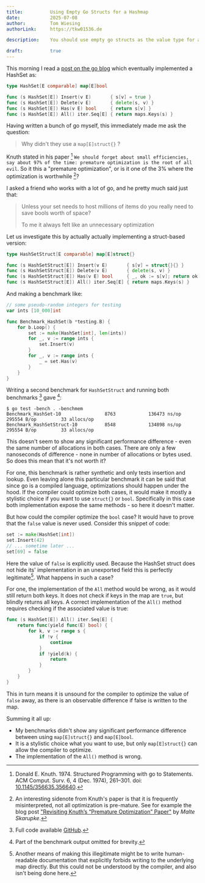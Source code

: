 ```yaml
---
title:          Using Empty Go Structs for a Hashmap
date:           2025-07-08
author:         Tom Wiesing 
authorLink:     https://tkw01536.de

description:    You should use empty go structs as the value type for a hashmap.

draft:          true
---
```


This morning I read a [post on the go blog](https://go.dev/blog/generic-interfaces) which eventually implemented a HashSet as:

```go
type HashSet[E comparable] map[E]bool

func (s HashSet[E]) Insert(v E)       { s[v] = true }
func (s HashSet[E]) Delete(v E)       { delete(s, v) }
func (s HashSet[E]) Has(v E) bool     { return s[v] }
func (s HashSet[E]) All() iter.Seq[E] { return maps.Keys(s) }
```

Having written a bunch of go myself, this immediately made me ask the question:

> Why didn't they use a `map[E]struct{}` ?

Knuth stated in his paper [^1] `We should forget about small efficiencies, say about 97% of the time: premature optimization is the root of all evil`.
So it this a "premature optimization", or is it one of the 3% where the optimization is worthwhile [^2]?

I asked a friend who works with a lot of go, and he pretty much said just that:

> Unless your set needs to host millions of items do you really need to save bools worth of space?
> 
> To me it always felt like an unnecessary optimization 

Let us investigate this by actually actually implementing a struct-based version:

```go
type HashSetStruct[E comparable] map[E]struct{}

func (s HashSetStruct[E]) Insert(v E)       { s[v] = struct{}{} }
func (s HashSetStruct[E]) Delete(v E)       { delete(s, v) }
func (s HashSetStruct[E]) Has(v E) bool     { _, ok := s[v]; return ok }
func (s HashSetStruct[E]) All() iter.Seq[E] { return maps.Keys(s) }
```

And making a benchmark like:

```go
// some pseudo-random integers for testing
var ints [10_000]int

func Benchmark_HashSet(b *testing.B) {
	for b.Loop() {
		set := make(HashSet[int], len(ints))
		for _, v := range ints {
			set.Insert(v)
		}
		for _, v := range ints {
			_ = set.Has(v)
		}
	}
}
```

Writing a second benchmark for `HashSetStruct` and running both benchmarks [^3] gave [^4]:

```
$ go test -bench . -benchmem
Benchmark_HashSet-10                8763            136473 ns/op          295554 B/op         33 allocs/op
Benchmark_HashSetStruct-10          8548            134898 ns/op          295554 B/op         33 allocs/op
```

This doesn't seem to show any significant performance difference - even the same number of allocations in both cases. 
There are only a few nanoseconds of difference - none in number of allocations or bytes used. 
So does this mean that it's not worth it?

For one, this benchmark is rather synthetic and only tests insertion and lookup.
Even leaving alone this particular benchmark it can be said that since go is a compiled language, optimizations should happen under the hood. 
If the compiler could optimize both cases, it would make it mostly a stylistic choice if you want to use `struct{}` or `bool`. 
Specifically in this case both implementation expose the same methods - so here it doesn't matter. 


But how could the compiler optimize the `bool` case?
It would have to prove that the `false` value is never used. 
Consider this snippet of code:

```go
set := make(HashSet[int])
set.Insert(42)
// ... sometime later ...
set[69] = false
```

Here the value of `false` is explicitly used. 
Because the HashSet struct does not hide its' implementation in an unexported field this is perfectly legitimate[^5]. 
What happens in such a case?

For one, the implementation of the `All` method would be wrong, as it would still return both keys. 
It does not check if keys in the map are `true`, but blindly returns all keys.
A correct implementation of the `All()` method requires checking if the associated value is true:

```go
func (s HashSet[E]) All() iter.Seq[E] {
	return func(yield func(E) bool) {
		for k, v := range s {
			if !v {
				continue
			}
			if !yield(k) {
				return
			}
		}
	}
}
```

This in turn means it is unsound for the compiler to optimize the value of `false` away, as there is an observable difference if false is written to the map.

Summing it all up:

- My benchmarks didn't show any significant performance difference between using `map[E]struct{}` and `map[E]bool`.
- It is a stylistic choice what you want to use, but only `map[E]struct{}` can allow the compiler to optimize.
- The implementation of the `All()` method is wrong.

[^1]: Donald E. Knuth. 1974. Structured Programming with go to Statements. ACM Comput. Surv. 6, 4 (Dec. 1974), 261–301. doi: [10.1145/356635.356640](https://doi.org/10.1145/356635.356640).

[^2]: An interesting sidenote from Knuth's paper is that it is frequently misinterpreted, not all optimization is pre-mature. 
See for example the blog post ["Revisiting Knuth’s “Premature Optimization” Paper"](https://web.archive.org/web/20250619231836/https://probablydance.com/2025/06/19/revisiting-knuths-premature-optimization-paper/) by *Malte Skarupke*.

[^3]: Full code available [GitHub](https://gist.github.com/tkw1536/f3a6f89f9c49a36f6143a426014630cb). 

[^4]: Part of the benchmark output omitted for brevity. 

[^5]: Another means of making this illegitimate might be to write human-readable documentation that explicitly forbids writing to the underlying map directly.
But this could not be understood by the compiler, and also isn't being done here. 

[^6]: A correct implementation of the `All` method might be 